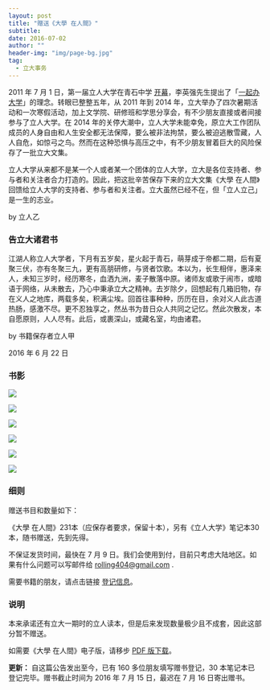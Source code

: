 ```yaml
---
layout: post
title: "赠送《大學 在人間》"
subtitle:
date: 2016-07-02
author: ""
header-img: "img/page-bg.jpg"
tag:
  - 立大事务
---
```


2011 年 7 月 1 日，第一届立人大学在青石中学 [开幕](https://lirencollege.github.io/2011/07/01/kaimu/)，李英强先生提出了「[一起办大学](https://lirencollege.github.io/2011/07/01/liyingqiang/)」的理念。转眼已整整五年，从 2011 年到 2014 年，立大举办了四次暑期活动和一次寒假活动，加上文学院、研修班和学思分享会，有不少朋友直接或者间接参与了立人大学。在 2014 年的关停大潮中，立人大学未能幸免，原立大工作团队成员的人身自由和人生安全都无法保障，要么被非法拘禁，要么被迫逃散雪藏，人人自危，如惊弓之鸟。然而在这种恐惧与高压之中，有不少朋友冒着巨大的风险保存了一批立大文集。

立人大学从来都不是某一个人或者某一个团体的立人大学，立大是各位支持者、参与者和关注者合力打造的。因此，把这批辛苦保存下来的立大文集《大學 在人間》回馈给立人大学的支持者、参与者和关注者。立大虽然已经不在，但「立人立己」是一生的志业。

by 立人乙

### 告立大诸君书

江湖人称立人大学者，下月有五岁矣，星火起于青石，萌芽成于帝都二期，后有夏聚三伏，亦有冬聚三九，更有高朋研修，与贤者饮歌。本以为，长生相伴，惠泽来人，未知三岁时，经历寒冬，血洒九洲，麦子散落中原。诸师友或歌于闹市，或暗语于网络，从未散去，乃心中秉承立大之精神。去岁除夕，回想起有几箱旧物，存在义人之地库，两载多矣，积满尘埃。回首往事种种，历历在目，余对义人此古道热肠，感激不尽。更不忍独享之，然丛书为昔日众人共同之记忆。然此次散发，本自愿原则，人人尽有。此后，或裹深山，或藏名室，均由诸君。

by 书籍保存者立人甲

2016 年 6 月 22 日

### 书影

![](http://o8ukxcl11.bkt.clouddn.com/2-min.jpeg)

![](http://o8ukxcl11.bkt.clouddn.com/7-min.jpeg)

![](http://o8ukxcl11.bkt.clouddn.com/3-min.jpeg)

![](http://o8ukxcl11.bkt.clouddn.com/4-min.jpeg)

![](http://o8ukxcl11.bkt.clouddn.com/5-min.jpeg)

![](http://o8ukxcl11.bkt.clouddn.com/6-min.jpeg)

### 细则

赠送书目和数量如下：

《大學 在人間》231本（应保存者要求，保留十本），另有《立人大学》笔记本30本，随书赠送，先到先得。

不保证发货时间，最快在 7 月 9 日。我们会使用到付，目前只考虑大陆地区。如果有什么问题可以写邮件给 rolling404@gmail.com .

需要书籍的朋友，请点击链接 [登记信息](http://form.mikecrm.com/20pj9f)。

### 说明

本来承诺还有立大一期时的立人读本，但是后来发现数量极少且不成套，因此这部分暂不赠送。

如需要《大學 在人間》电子版，请移步 [PDF 版下载](https://github.com/LirenCollege/LRC/releases/tag/PDF)。

**更新：** 自这篇公告发出至今，已有 160 多位朋友填写赠书登记，30 本笔记本已登记完毕。赠书截止时间为 2016 年 7 月 15 日，最迟在 7 月 16 日寄出赠书。
